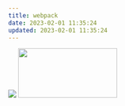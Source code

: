 ```yaml
---
title: webpack
date: 2023-02-01 11:35:24
updated: 2023-02-01 11:35:24
---
```


![](/2023/02/01/webpack/haha.jpg)
<img src="/2023/02/01/webpack/12.jpg" width="200" height="100">